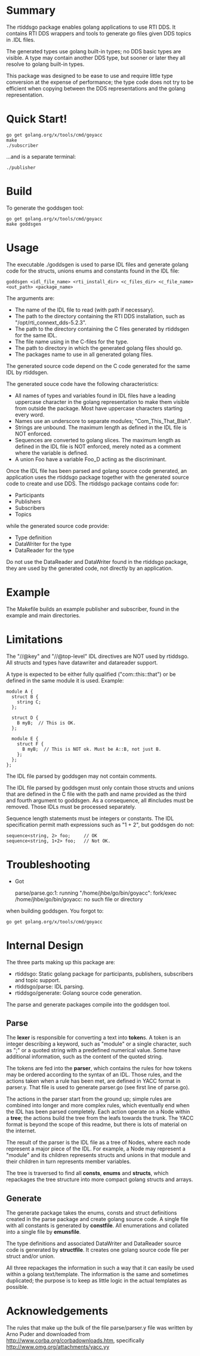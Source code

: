 # Summary

The rtiddsgo package enables golang applications to use RTI DDS. It contains
RTI DDS wrappers and tools to generate go files given DDS topics in .IDL
files.

The generated types use golang built-in types; no DDS basic types are visible. A
type may contain another DDS type, but sooner or later they all resolve
to golang built-in types.

This package was designed to be ease to use and require little type conversion
at the expense of performance; the type code does not try to be efficient when
copying between the DDS representations and the golang representation.

# Quick Start!

    go get golang.org/x/tools/cmd/goyacc
    make
    ./subscriber

...and is a separate terminal:

    ./publisher

# Build

To generate the goddsgen tool:

    go get golang.org/x/tools/cmd/goyacc
    make goddsgen

# Usage

The executable ./goddsgen is used to parse IDL files and generate golang code
for the structs, unions enums and constants found in the IDL file:

    goddsgen <idl_file_name> <rti_install_dir> <c_files_dir> <c_file_name> <out_path> <package_name>

The arguments are:
- The name of the IDL file to read (with path if necessary).
- The path to the directory containing the RTI DDS installation, such as "/opt/rti\_connext\_dds-5.2.3".
- The path to the directory containing the C files generated by rtiddsgen for the same IDL.
- The file name using in the C-files for the type.
- The path to directory in which the generated golang files should go.
- The packages name to use in all generated golang files.

The generated source code depend on the C code generated for the same IDL by
rtiddsgen.

The generated souce code have the following characteristics:

- All names of types and variables found in IDL files have a leading uppercase
character in the golang representation to make them visible from outside the
package. Most have uppercase characters starting every word.
- Names use an underscore to separate modules; "Com\_This\_That\_Blah".
- Strings are unbound. The maximum length as defined in the IDL file is NOT
enforced.
- Sequences are converted to golang slices. The maximum length as defined in
the IDL file is NOT enforced, merely noted as a comment where the variable
is defined.
- A union Foo have a variable Foo_D acting as the discriminant.

Once the IDL file has been parsed and golang source code generated, an application
uses the rtiddsgo package together with the generated source code to create
and use DDS. The rtiddsgo package contains code for:

- Participants
- Publishers
- Subscribers
- Topics

while the generated source code provide:

- Type definition
- DataWriter for the type
- DataReader for the type

Do not use the DataReader and DataWriter found in the rtiddsgo package, they
are used by the generated code, not directly by an application.

# Example

The Makefile builds an example publisher and subscriber, found in the
example and main directories.

# Limitations

The "//@key" and "//@top-level" IDL directives are NOT used by rtiddsgo.
All structs and types have datawriter and datareader support.

A type is expected to be either fully qualified ("com::this::that") or be
defined in the same module it is used. Example:

    module A {
      struct B {
        string C;
      };
      
      struct D {
        B myB;  // This is OK.
      };
      
      module E {
        struct F {
          B myB;  // This is NOT ok. Must be A::B, not just B.
        };
      };
    };

The IDL file parsed by goddsgen may not contain comments.

The IDL file parsed by goddsgen must only contain those structs
and unions that are defined in the C file with the path and name
provided as the third and fourth argument to goddsgen. As a
consequence, all #includes must be removed. Those IDLs must be
processed separately.

Sequence length statements must be integers or constants. The IDL
specification permit math expressions such as "1 + 2", but
goddsgen do not:

    sequence<string, 2> foo;     // OK
    sequence<string, 1+2> foo;   // Not OK.


# Troubleshooting

- Got

    parse/parse.go:1: running "/home/jhbe/go/bin/goyacc": fork/exec /home/jhbe/go/bin/goyacc: no such file or directory

when building goddsgen. You forgot to:

    go get golang.org/x/tools/cmd/goyacc




# Internal Design

The three parts making up this package are:

- rtiddsgo: Static golang package for participants, publishers, subscribers and topic support.
- rtiddsgo/parse: IDL parsing.
- rtiddsgo/generate: Golang source code generation.

The parse and generate packages compile into the goddsgen tool.

## Parse

The **lexer** is responsible for converting a text into **token**s. A token
is an integer describing a keyword, such as "module" or a single character,
such as ";" or a quoted string with a predefined numerical value. Some have
additional information, such as the content of the quoted string.

The tokens are fed into the **parser**, which contains the rules for how
tokens may be ordered according to the syntax of an IDL. Those rules,
and the actions taken when a rule has been met, are defined in YACC format
in parser.y. That file is used to generate parser.go (see first line of
parse.go).

The actions in the parser start from the ground up; simple rules are combined
into longer and more complex rules, which eventually end when the IDL has
been parsed completely. Each action operate on a Node within a **tree**; the
actions build the tree from the leafs towards the trunk. The YACC format
is beyond the scope of this readme, but there is lots of material on the
internet.

The result of the parser is the IDL file as a tree of Nodes, where each node
represent a major piece of the IDL. For example, a Node may represent a "module"
and its children represents structs and unions in that module and their
children in turn represents member variables.

The tree is traversed to find all **consts**, **enums** and **structs**, which
repackages the tree structure into more compact golang structs and arrays.

## Generate

The generate package takes the enums, consts and struct definitions created in
the parse package and create golang source code. A single file with all constants
is generated by **constfile**. All enumerations and collated into a single file
by **emunsfile**.

The type definitions and associated DataWriter and DataReader source code is
generated by **structfile**. It creates one golang source code file per struct
and/or union.

All three repackages the information in such a way that it can easily be used
within a golang text/template. The information is the same and sometimes
duplicated; the purpose is to keep as little logic in the actual templates as
possible.

# Acknowledgements

The rules that make up the bulk of the file parse/parser.y file was written by
Arno Puder and downloaded from http://www.corba.org/corbadownloads.htm,
specifically http://www.omg.org/attachments/yacc.yy

